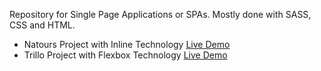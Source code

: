 Repository for Single Page Applications or SPAs. Mostly done with SASS, CSS and HTML.

- Natours Project with Inline Technology [Live Demo](https://natours.netlify.app/)
- Trillo Project with Flexbox Technology [Live Demo](https://trillo.netlify.app/)